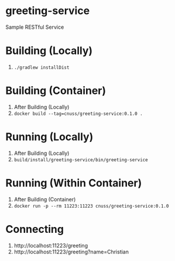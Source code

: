 # greeting-service
Sample RESTful Service

# Building (Locally)
 1. `./gradlew installDist`

# Building (Container)
 1. After Building (Locally)
 1. `docker build --tag=cnuss/greeting-service:0.1.0 .`

# Running (Locally)
 1. After Building (Locally)
 1. `build/install/greeting-service/bin/greeting-service`

# Running (Within Container)
 1. After Building (Container)
 1. `docker run -p --rm 11223:11223 cnuss/greeting-service:0.1.0`

# Connecting
 1. http://localhost:11223/greeting
 1. http://localhost:11223/greeting?name=Christian
